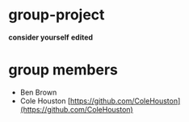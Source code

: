 # group-project

**consider yourself** __edited__

# group members

- Ben Brown
- Cole Houston [https://github.com/ColeHouston](https://github.com/ColeHouston)

